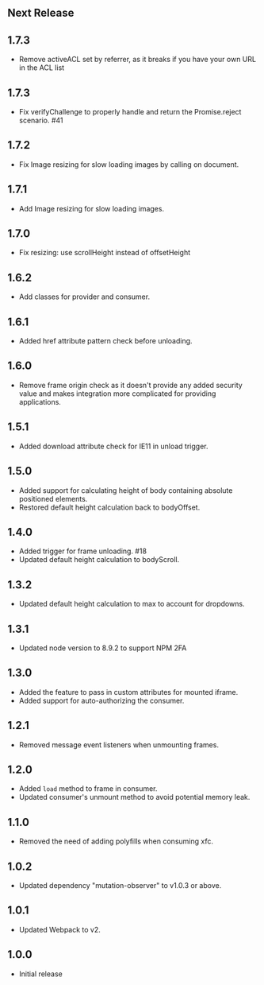 Next Release
-------------
1.7.3
------
* Remove activeACL set by referrer, as it breaks if you have your own URL in the ACL list

1.7.3
------
* Fix verifyChallenge to properly handle and return the Promise.reject scenario. #41

1.7.2
------
* Fix Image resizing for slow loading images by calling on document.

1.7.1
------
* Add Image resizing for slow loading images.

1.7.0
------
* Fix resizing: use scrollHeight instead of offsetHeight

1.6.2
------
* Add classes for provider and consumer.

1.6.1
------
* Added href attribute pattern check before unloading.

1.6.0
------
* Remove frame origin check as it doesn't provide any added security value and makes
  integration more complicated for providing applications.

1.5.1
------
* Added download attribute check for IE11 in unload trigger.

1.5.0
------
* Added support for calculating height of body containing absolute positioned elements.
* Restored default height calculation back to bodyOffset.

1.4.0
------
* Added trigger for frame unloading. #18
* Updated default height calculation to bodyScroll.

1.3.2
------
* Updated default height calculation to max to account for dropdowns.


1.3.1
------
* Updated node version to 8.9.2 to support NPM 2FA


1.3.0
------
* Added the feature to pass in custom attributes for mounted iframe.
* Added support for auto-authorizing the consumer.


1.2.1
------
* Removed message event listeners when unmounting frames.


1.2.0
------
* Added `load` method to frame in consumer.
* Updated consumer's unmount method to avoid potential memory leak.


1.1.0
------
* Removed the need of adding polyfills when consuming xfc.


1.0.2
------
* Updated dependency "mutation-observer" to v1.0.3 or above.


1.0.1
------
* Updated Webpack to v2.


1.0.0
------
* Initial release
